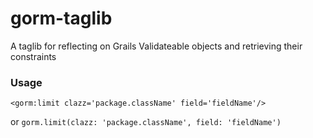 # gorm-taglib
A taglib for reflecting on Grails Validateable objects and retrieving their constraints


### Usage
`<gorm:limit clazz='package.className' field='fieldName'/>`

or
`gorm.limit(clazz: 'package.className', field: 'fieldName')`

